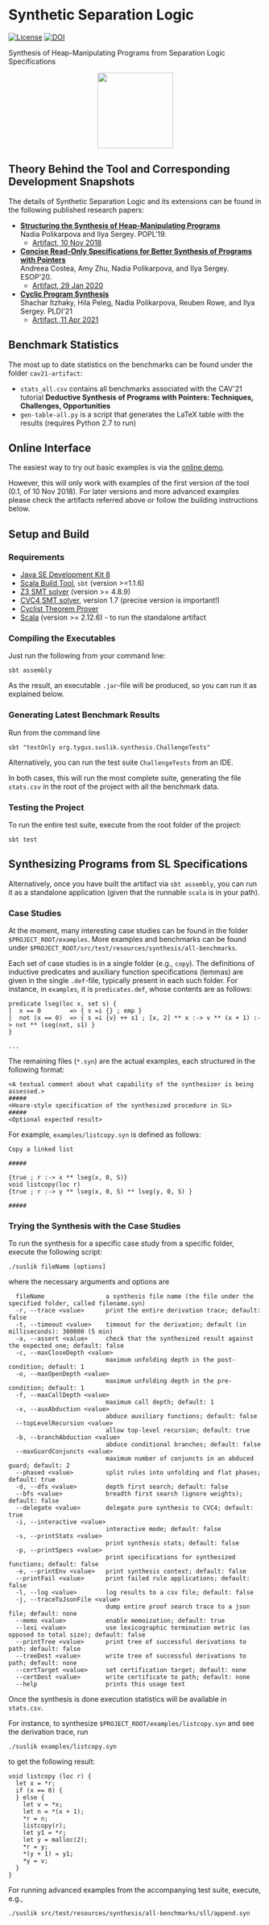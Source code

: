 # Synthetic Separation Logic

[![License](https://img.shields.io/badge/License-BSD%202--Clause-orange.svg)](https://raw.githubusercontent.com/TyGuS/suslik/master/LICENSE)
[![DOI](https://zenodo.org/badge/DOI/10.5281/zenodo.1482573.svg)](https://doi.org/10.5281/zenodo.1482573)

Synthesis of Heap-Manipulating Programs from Separation Logic Specifications

<p align="center">
  <a href = "http://comcom.csail.mit.edu/comcom/#SuSLik"><img src="https://github.com/TyGuS/suslik/blob/master/misc/suslik-logo.png" width="150" height="150"></a>
</p>

## Theory Behind the Tool and Corresponding Development Snapshots

The details of Synthetic Separation Logic and its extensions can be found in the following published research papers:

* **[Structuring the Synthesis of Heap-Manipulating Programs](https://dl.acm.org/doi/10.1145/3290385)**  
    Nadia Polikarpova and Ilya Sergey. POPL'19.
  - [Artifact, 10 Nov 2018](https://doi.org/10.5281/zenodo.1482574)
* **[Concise Read-Only Specifications for Better Synthesis of Programs with Pointers](https://link.springer.com/chapter/10.1007/978-3-030-44914-8_6)**  
  Andreea Costea, Amy Zhu, Nadia Polikarpova, and Ilya Sergey. ESOP'20.
  - [Artifact, 29 Jan 2020](https://doi.org/10.5281/zenodo.3630045)
* **[Cyclic Program Synthesis](https://doi.org/10.1145/3453483.3454087)**  
  Shachar Itzhaky, Hila Peleg, Nadia Polikarpova, Reuben Rowe, and Ilya Sergey. PLDI'21
  - [Artifact, 11 Apr 2021](https://doi.org/10.5281/zenodo.4679743)
  
## Benchmark Statistics

The most up to date statistics on the benchmarks can be found under the folder `cav21-artifact`:

* `stats_all.csv` contains all benchmarks associated with the CAV'21 tutorial 
  **Deductive Synthesis of Programs with Pointers: Techniques, Challenges, Opportunities**
* `gen-table-all.py` is a script that generates the LaTeX table with the results (requires Python 2.7 to run)   

## Online Interface

The easiest way to try out basic examples is via the [online demo](http://comcom.csail.mit.edu/comcom/#SuSLik). 

However, this will only work with examples of the first version of the tool (0.1, of 10 Nov 2018). For later versions
and more advanced examples please check the artifacts referred above or follow the building instructions below. 

## Setup and Build

### Requirements 

* [Java SE Development Kit 8](http://www.oracle.com/technetwork/java/javase/downloads/jdk8-downloads-2133151.html)
* [Scala Build Tool](https://www.scala-sbt.org/), `sbt` (version >=1.1.6)
* [Z3 SMT solver](https://github.com/Z3Prover/z3) (version >= 4.8.9)
* [CVC4 SMT solver](https://cvc4.github.io/), version 1.7 (precise version is important!)
* [Cyclist Theorem Prover](http://www.cyclist-prover.org/installation)
* [Scala](https://www.scala-lang.org/download/) (version >= 2.12.6) - to run the standalone artifact

### Compiling the Executables

Just run the following from your command line: 

```
sbt assembly
```

As the result, an executable `.jar`-file will be produced, so you can run it as explained below.

### Generating Latest Benchmark Results

Run from the command line

```
sbt "testOnly org.tygus.suslik.synthesis.ChallengeTests"
```

Alternatively, you can run the test suite `ChallengeTests` from an IDE.  

In both cases, this will run the most complete suite, generating the file `stats.csv` in the root of the project with all
the benchmark data.

### Testing the Project

To run the entire test suite, execute from the root folder of the project:

```
sbt test
```

## Synthesizing Programs from SL Specifications

Alternatively, once you have built the artifact via `sbt assembly`, you can run 
it as a standalone application (given that the runnable `scala` is in your path).

### Case Studies

At the moment, many interesting case studies can be found in the folder
`$PROJECT_ROOT/examples`. More examples
and benchmarks can be found under `$PROJECT_ROOT/src/test/resources/synthesis/all-benchmarks`.

Each set of case studies is in a single folder (e.g., `copy`). The
definitions of inductive predicates and auxiliary function
specifications (lemmas) are given in the single `.def`-file, typically
present in each such folder. For instance, in `examples`, it is
`predicates.def`, whose contents are as follows:

```
predicate lseg(loc x, set s) {
|  x == 0        => { s =i {} ; emp }
|  not (x == 0)  => { s =i {v} ++ s1 ; [x, 2] ** x :-> v ** (x + 1) :-> nxt ** lseg(nxt, s1) }
}

...
```

The remaining files (`*.syn`) are the actual examples, each
structured in the following format:

```
<A textual comment about what capability of the synthesizer is being assessed.>
#####
<Hoare-style specification of the synthesized procedure in SL>
#####
<Optional expected result>
```

For example, `examples/listcopy.syn` is defined as follows:

```
Copy a linked list

#####

{true ; r :-> x ** lseg(x, 0, S)}
void listcopy(loc r)
{true ; r :-> y ** lseg(x, 0, S) ** lseg(y, 0, S) }

#####

```

### Trying the Synthesis with the Case Studies

To run the synthesis for a specific case study from a specific folder,
execute the following script:

```
./suslik fileName [options]
```
where the necessary arguments and options are

```
  fileName                 a synthesis file name (the file under the specified folder, called filename.syn)
  -r, --trace <value>      print the entire derivation trace; default: false
  -t, --timeout <value>    timeout for the derivation; default (in milliseconds): 300000 (5 min)
  -a, --assert <value>     check that the synthesized result against the expected one; default: false
  -c, --maxCloseDepth <value>
                           maximum unfolding depth in the post-condition; default: 1
  -o, --maxOpenDepth <value>
                           maximum unfolding depth in the pre-condition; default: 1
  -f, --maxCallDepth <value>
                           maximum call depth; default: 1
  -x, --auxAbduction <value>
                           abduce auxiliary functions; default: false
  --topLevelRecursion <value>
                           allow top-level recursion; default: true
  -b, --branchAbduction <value>
                           abduce conditional branches; default: false
  --maxGuardConjuncts <value>
                           maximum number of conjuncts in an abduced guard; default: 2
  --phased <value>         split rules into unfolding and flat phases; default: true
  -d, --dfs <value>        depth first search; default: false
  --bfs <value>            breadth first search (ignore weights); default: false
  --delegate <value>       delegate pure synthesis to CVC4; default: true
  -i, --interactive <value>
                           interactive mode; default: false
  -s, --printStats <value>
                           print synthesis stats; default: false
  -p, --printSpecs <value>
                           print specifications for synthesized functions; default: false
  -e, --printEnv <value>   print synthesis context; default: false
  --printFail <value>      print failed rule applications; default: false
  -l, --log <value>        log results to a csv file; default: false
  -j, --traceToJsonFile <value>
                           dump entire proof search trace to a json file; default: none
  --memo <value>           enable memoization; default: true
  --lexi <value>           use lexicographic termination metric (as opposed to total size); default: false
  --printTree <value>      print tree of successful derivations to path; default: false
  --treeDest <value>       write tree of successful derivations to path; default: none
  --certTarget <value>     set certification target; default: none
  --certDest <value>       write certificate to path; default: none
  --help                   prints this usage text

```

Once the synthesis is done execution statistics will be available in `stats.csv`.

For instance, to synthesize `$PROJECT_ROOT/examples/listcopy.syn` and see the derivation trace, run

```
./suslik examples/listcopy.syn
```

to get the following result:

```
void listcopy (loc r) {
  let x = *r;
  if (x == 0) {
  } else {
    let v = *x;
    let n = *(x + 1);
    *r = n;
    listcopy(r);
    let y1 = *r;
    let y = malloc(2);
    *r = y;
    *(y + 1) = y1;
    *y = v;
  }
}
```

For running advanced examples from the accompanying test suite, execute, e.g.,
```
./suslik src/test/resources/synthesis/all-benchmarks/sll/append.syn
``` 